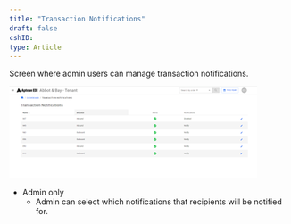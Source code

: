 ```yaml
---
title: "Transaction Notifications"
draft: false
cshID:
type: Article
---
```



Screen where admin users can manage transaction notifications.

![](assets/images/edi-portal-image-14.png)

-   Admin only
    -   Admin can select which notifications that recipients will be notified for.

